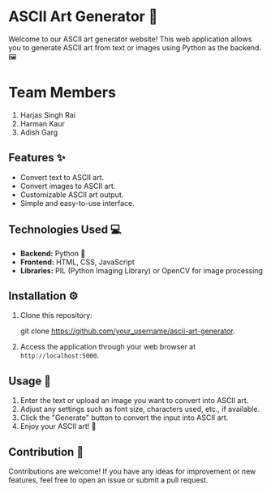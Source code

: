 # ASCII Art Generator 🎨

Welcome to our ASCII art generator website! This web application allows you to generate ASCII art from text or images using Python as the backend. 🖼️

# Team Members
1. Harjas Singh Rai
2. Harman Kaur
3. Adish Garg

## Features ✨

- Convert text to ASCII art.
- Convert images to ASCII art.
- Customizable ASCII art output.
- Simple and easy-to-use interface.

## Technologies Used 💻

- **Backend:** Python 🐍
- **Frontend:** HTML, CSS, JavaScript
- **Libraries:** PIL (Python Imaging Library) or OpenCV for image processing

## Installation ⚙️

1. Clone this repository:

    git clone https://github.com/your_username/ascii-art-generator.

2. Access the application through your web browser at `http://localhost:5000`.

## Usage 🚀

1. Enter the text or upload an image you want to convert into ASCII art.
2. Adjust any settings such as font size, characters used, etc., if available.
3. Click the "Generate" button to convert the input into ASCII art.
4. Enjoy your ASCII art! 🎉

## Contribution 🤝

Contributions are welcome! If you have any ideas for improvement or new features, feel free to open an issue or submit a pull request.

## 

